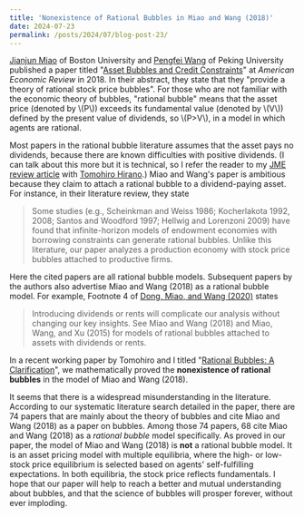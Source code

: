 ```yaml
---
title: 'Nonexistence of Rational Bubbles in Miao and Wang (2018)'
date: 2024-07-23
permalink: /posts/2024/07/blog-post-23/
---
```


[Jianjun Miao](https://people.bu.edu/miaoj/) of Boston University and [Pengfei Wang](https://english.phbs.pku.edu.cn/content-627-118-1.html) of Peking University published a paper titled "[Asset Bubbles and Credit Constraints](https://doi.org/10.1257/aer.20160782)" at *American Economic Review* in 2018. In their abstract, they state that they "provide a theory of rational stock price
bubbles". For those who are not familiar with the economic theory of bubbles, "rational bubble" means that the asset price (denoted by \\(P\\)) exceeds its fundamental value (denoted by \\(V\\)) defined by the present value of dividends, so \\(P>V\\), in a model in which agents are rational.

Most papers in the rational bubble literature assumes that the asset pays no dividends, because there are known difficulties with positive dividends. (I can talk about this more but it is technical, so I refer the reader to my [JME review article](https://doi.org/10.1016/j.jmateco.2024.102944) with [Tomohiro Hirano](https://sites.google.com/site/tomohih/).) Miao and Wang's paper is ambitious because they claim to attach a rational bubble to a dividend-paying asset. For instance, in their literature review, they state

>Some studies (e.g., Scheinkman and Weiss 1986; Kocherlakota 1992, 2008; Santos
and Woodford 1997; Hellwig and Lorenzoni 2009) have found that infinite-horizon
models of endowment economies with borrowing constraints can generate rational
bubbles. Unlike this literature, our paper analyzes a production economy with stock price bubbles attached to productive firms.

Here the cited papers are all rational bubble models. Subsequent papers by the authors also advertise Miao and Wang (2018) as a rational bubble model. For example, Footnote 4 of [Dong, Miao, and Wang (2020)](https://doi.org/10.1016/j.red.2020.06.003) states

>Introducing dividends or rents will complicate our analysis without changing our key insights. See Miao and Wang (2018) and Miao, Wang, and Xu (2015) for models of rational bubbles attached to assets with dividends or rents.

In a recent working paper by Tomohiro and I titled "[Rational Bubbles: A Clarification](https://arxiv.org/abs/2407.14017)", we mathematically proved the **nonexistence of rational bubbles** in the model of Miao and Wang (2018).

It seems that there is a widespread misunderstanding in the literature. According to our systematic literature search detailed in the paper, there are 74 papers that are mainly about the theory of bubbles and cite Miao and Wang (2018) as a paper on bubbles. Among those 74 papers, 68 cite Miao and Wang (2018) as a *rational bubble* model specifically. As proved in our paper, the model of Miao and Wang (2018) is **not** a rational bubble model. It is an asset pricing model with multiple equilibria, where the high- or low-stock price equilibrium is selected based on agents' self-fulfilling expectations. In both equilibria, the stock price reflects fundamentals. I hope that our paper will help to reach a better and mutual understanding about bubbles, and that the science of bubbles will prosper forever, without ever imploding.